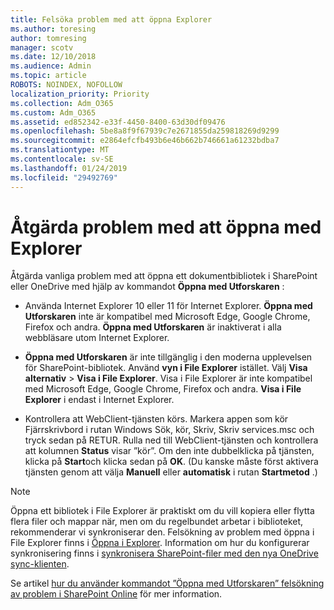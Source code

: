 ```yaml
---
title: Felsöka problem med att öppna Explorer
ms.author: toresing
author: tomresing
manager: scotv
ms.date: 12/10/2018
ms.audience: Admin
ms.topic: article
ROBOTS: NOINDEX, NOFOLLOW
localization_priority: Priority
ms.collection: Adm_O365
ms.custom: Adm_O365
ms.assetid: ed852342-e33f-4450-8400-63d30df09476
ms.openlocfilehash: 5be8a8f9f67939c7e2671855da259818269d9299
ms.sourcegitcommit: e2864efcfb493b6e46b662b746661a61232bdba7
ms.translationtype: MT
ms.contentlocale: sv-SE
ms.lasthandoff: 01/24/2019
ms.locfileid: "29492769"
---
```

# <a name="fix-problems-with-open-with-explorer"></a>Åtgärda problem med att öppna med Explorer

Åtgärda vanliga problem med att öppna ett dokumentbibliotek i SharePoint eller OneDrive med hjälp av kommandot **Öppna med Utforskaren** : 
  
- Använda Internet Explorer 10 eller 11 för Internet Explorer. **Öppna med Utforskaren** inte är kompatibel med Microsoft Edge, Google Chrome, Firefox och andra. **Öppna med Utforskaren** är inaktiverat i alla webbläsare utom Internet Explorer. 
    
- **Öppna med Utforskaren** är inte tillgänglig i den moderna upplevelsen för SharePoint-bibliotek. Använd **vyn i File Explorer** istället. Välj **Visa alternativ** \> **Visa i File Explorer**. Visa i File Explorer är inte kompatibel med Microsoft Edge, Google Chrome, Firefox och andra. **Visa i File Explorer** i endast i Internet Explorer. 
    
- Kontrollera att WebClient-tjänsten körs. Markera appen som kör Fjärrskrivbord i rutan Windows Sök, kör, Skriv, Skriv services.msc och tryck sedan på RETUR. Rulla ned till WebClient-tjänsten och kontrollera att kolumnen **Status** visar ”kör”. Om den inte dubbelklicka på tjänsten, klicka på **Start**och klicka sedan på **OK**. (Du kanske måste först aktivera tjänsten genom att välja **Manuell** eller **automatisk** i rutan **Startmetod** .) 
    
> [!NOTE]
> Öppna ett bibliotek i File Explorer är praktiskt om du vill kopiera eller flytta flera filer och mappar när, men om du regelbundet arbetar i biblioteket, rekommenderar vi synkroniserar den. Felsökning av problem med öppna i File Explorer finns i [Öppna i Explorer](https://go.microsoft.com/fwlink/?linkid=871665). Information om hur du konfigurerar synkronisering finns i [synkronisera SharePoint-filer med den nya OneDrive sync-klienten](https://go.microsoft.com/fwlink/?linkid=871666).
  
Se artikel [hur du använder kommandot ”Öppna med Utforskaren” felsökning av problem i SharePoint Online](https://support.office.com/en-us/article/How-to-use-the-Open-with-Explorer-command-to-troubleshoot-issues-in-SharePoint-Online-87155331-0c92-4224-a4c1-da5c21c4ade4) för mer information. 
  

